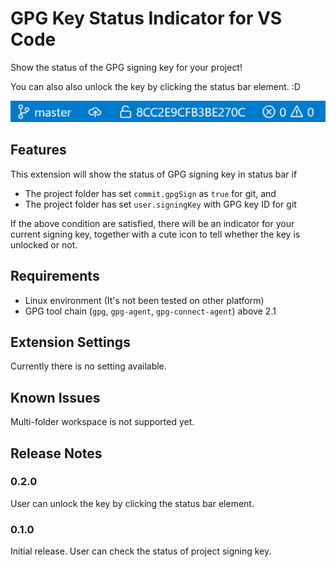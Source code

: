 # GPG Key Status Indicator for VS Code

Show the status of the GPG signing key for your project!

You can also also unlock the key by clicking the status bar element. :D

![stats bar sample](./images/status-bar.png)

## Features

This extension will show the status of GPG signing key in status bar if

- The project folder has set `commit.gpgSign` as `true` for git, and
- The project folder has set `user.signingKey` with GPG key ID for git

If the above condition are satisfied, there will be an indicator for your current
signing key, together with a cute icon to tell whether the key is unlocked or not.

## Requirements

- Linux environment (It's not been tested on other platform)
- GPG tool chain (`gpg`, `gpg-agent`, `gpg-connect-agent`) above 2.1

## Extension Settings

Currently there is no setting available.

## Known Issues

Multi-folder workspace is not supported yet.

## Release Notes

### 0.2.0

User can unlock the key by clicking the status bar element.

### 0.1.0

Initial release. User can check the status of project signing key.
